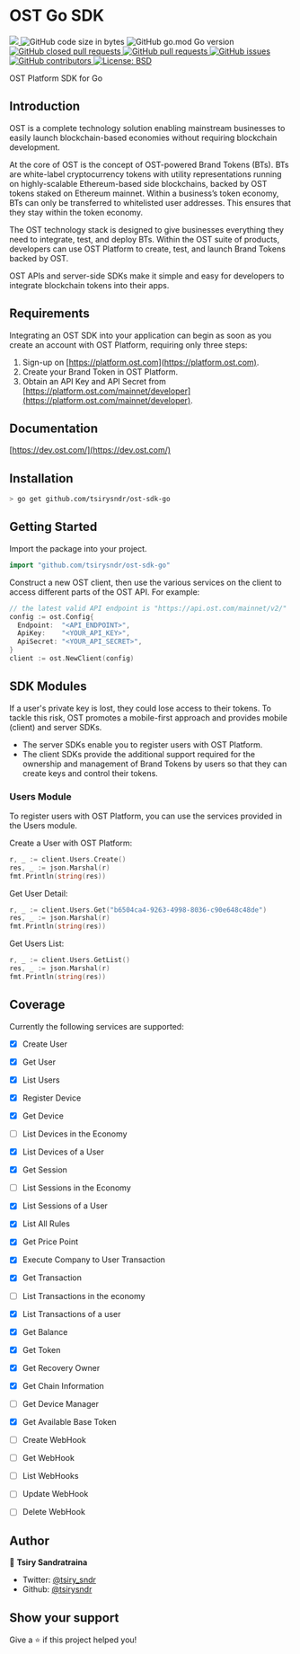 # OST Go SDK

<p>
  <a href="https://github.com/tsirysndr/ost-sdk-go/commits/master">
    <img src="https://img.shields.io/github/last-commit/tsirysndr/ost-sdk-go.svg" target="_blank" />
  </a>
  <img alt="GitHub code size in bytes" src="https://img.shields.io/github/languages/code-size/tsirysndr/ost-sdk-go">
  <img alt="GitHub go.mod Go version" src="https://img.shields.io/github/go-mod/go-version/tsirysndr/ost-sdk-go">
  <a href="https://github.com/tsirysndr/ost-sdk-go/issues?q=is%3Apr+is%3Aclosed">
    <img alt="GitHub closed pull requests" src="https://img.shields.io/github/issues-pr-closed-raw/tsirysndr/ost-sdk-go">
  </a>
  <a href="https://github.com/tsirysndr/ost-sdk-go/pulls">
    <img alt="GitHub pull requests" src="https://img.shields.io/github/issues-pr/tsirysndr/ost-sdk-go">
  </a>
  <a href="https://github.com/tsirysndr/ost-sdk-go/issues">
    <img alt="GitHub issues" src="https://img.shields.io/github/issues/tsirysndr/ost-sdk-go">
  </a>
  <a href="https://github.com/tsirysndr/ost-sdk-go/graphs/contributors">
    <img alt="GitHub contributors" src="https://img.shields.io/github/contributors/tsirysndr/ost-sdk-go">
  </a>
  <a href="https://github.com/tsirysndr/ost-sdk-go/blob/master/LICENSE">
    <img alt="License: BSD" src="https://img.shields.io/badge/license-MIT-green.svg" target="_blank" />
  </a>
</p>

OST Platform SDK for Go

## Introduction

OST is a complete technology solution enabling mainstream businesses 
to easily launch blockchain-based economies without 
requiring blockchain development.

At the core of OST is the concept of OST-powered Brand Tokens (BTs). 
BTs are white-label cryptocurrency tokens with utility representations 
running on highly-scalable Ethereum-based side blockchains, 
backed by OST tokens staked on Ethereum mainnet. Within a business’s 
token economy, BTs can only be transferred to whitelisted user addresses. 
This ensures that they stay within the token economy.

The OST technology stack is designed to give businesses everything they need 
to integrate, test, and deploy BTs. Within the OST suite of products, developers 
can use OST Platform to create, test, and launch Brand Tokens backed by OST. 

OST APIs and server-side SDKs make it simple and easy for developers to 
integrate blockchain tokens into their apps.

## Requirements

Integrating an OST SDK into your application can begin as soon as you create an account 
with OST Platform, requiring only three steps:
1. Sign-up on [https://platform.ost.com](https://platform.ost.com).
2. Create your Brand Token in OST Platform.
3. Obtain an API Key and API Secret from [https://platform.ost.com/mainnet/developer](https://platform.ost.com/mainnet/developer).

## Documentation

[https://dev.ost.com/](https://dev.ost.com/)

## Installation

```bash
> go get github.com/tsirysndr/ost-sdk-go
```

## Getting Started

Import the package into your project.

```Go
import "github.com/tsirysndr/ost-sdk-go"
```

Construct a new OST client, then use the various services on the client to access different parts of the OST API. For example:

```Go
// the latest valid API endpoint is "https://api.ost.com/mainnet/v2/"
config := ost.Config{
  Endpoint:  "<API_ENDPOINT>",
  ApiKey:    "<YOUR_API_KEY>",
  ApiSecret: "<YOUR_API_SECRET>",
}
client := ost.NewClient(config)
```

## SDK Modules

If a user's private key is lost, they could lose access 
to their tokens. To tackle this risk, OST promotes a 
mobile-first approach and provides mobile (client) and server SDKs. 


* The server SDKs enable you to register users with OST Platform.
* The client SDKs provide the additional support required for 
the ownership and management of Brand Tokens by users so 
that they can create keys and control their tokens. 

### Users Module 

To register users with OST Platform, you can use the services provided in the Users module.

Create a User with OST Platform:

```Go
r, _ := client.Users.Create()
res, _ := json.Marshal(r)
fmt.Println(string(res))
```

Get User Detail:

```Go
r, _ := client.Users.Get("b6504ca4-9263-4998-8036-c90e648c48de")
res, _ := json.Marshal(r)
fmt.Println(string(res))
```

Get Users List:

```Go
r, _ := client.Users.GetList()
res, _ := json.Marshal(r)
fmt.Println(string(res))
```

##  Coverage

Currently the following services are supported:

- [x] Create User
- [x] Get User
- [x] List Users
- [x] Register Device
- [x] Get Device
- [ ] List Devices in the Economy
- [x] List Devices of a User
- [x] Get Session
- [ ] List Sessions in the Economy
- [x] List Sessions of a User
- [x] List All Rules
- [x] Get Price Point
- [x] Execute Company to User Transaction
- [x] Get Transaction
- [ ] List Transactions in the economy
- [x] List Transactions of a user
- [x] Get Balance
- [x] Get Token
- [x] Get Recovery Owner
- [x] Get Chain Information
- [ ] Get Device Manager
- [x] Get Available Base Token
- [ ] Create WebHook
- [ ] Get WebHook
- [ ] List WebHooks
- [ ] Update WebHook
- [ ] Delete WebHook


## Author

👤 **Tsiry Sandratraina**

* Twitter: [@tsiry_sndr](https://twitter.com/tsiry_sndr)
* Github: [@tsirysndr](https://github.com/tsirysndr)

## Show your support

Give a ⭐️ if this project helped you!
